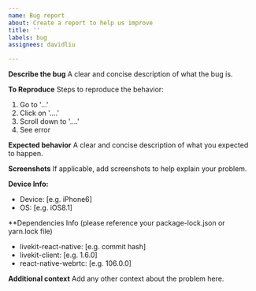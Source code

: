 ```yaml
---
name: Bug report
about: Create a report to help us improve
title: ''
labels: bug
assignees: davidliu

---
```


**Describe the bug**
A clear and concise description of what the bug is.

**To Reproduce**
Steps to reproduce the behavior:
1. Go to '...'
2. Click on '....'
3. Scroll down to '....'
4. See error

**Expected behavior**
A clear and concise description of what you expected to happen.

**Screenshots**
If applicable, add screenshots to help explain your problem.

**Device Info:**
 - Device: [e.g. iPhone6]
 - OS: [e.g. iOS8.1]

**Dependencies Info (please reference your package-lock.json or yarn.lock file)
 - livekit-react-native: [e.g. commit hash]
 - livekit-client: [e.g. 1.6.0]
 - react-native-webrtc: [e.g. 106.0.0]

**Additional context**
Add any other context about the problem here.
